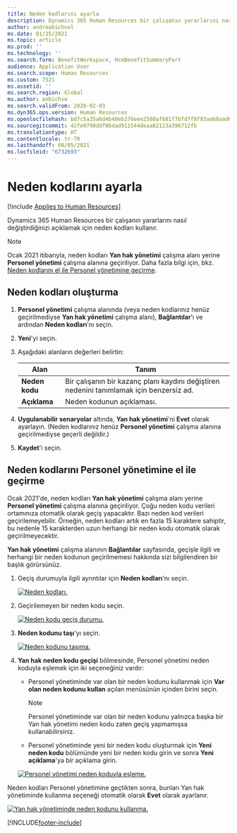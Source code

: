 ```yaml
---
title: Neden kodlarını ayarla
description: Dynamics 365 Human Resources bir çalışanın yararlarını nasıl değiştirdiğinizi açıklamak için neden kodları kullanır.
author: andreabichsel
ms.date: 01/25/2021
ms.topic: article
ms.prod: ''
ms.technology: ''
ms.search.form: BenefitWorkspace, HcmBenefitSummaryPart
audience: Application User
ms.search.scope: Human Resources
ms.custom: 7521
ms.assetid: ''
ms.search.region: Global
ms.author: anbichse
ms.search.validFrom: 2020-02-03
ms.dyn365.ops.version: Human Resources
ms.openlocfilehash: bd7c5a35a6d4b40eb376eee2580af681f7bfd7f8f93aab8aad67f238fc40470b
ms.sourcegitcommit: 42fe9790ddf0bdad911544deaa82123a396712fb
ms.translationtype: HT
ms.contentlocale: tr-TR
ms.lasthandoff: 08/05/2021
ms.locfileid: "6732693"
---
```

# <a name="set-up-reason-codes"></a>Neden kodlarını ayarla

[!include [Applies to Human Resources](../includes/applies-to-hr.md)]

Dynamics 365 Human Resources bir çalışanın yararlarını nasıl değiştirdiğinizi açıklamak için neden kodları kullanır.

> [!NOTE]
> Ocak 2021 itibarıyla, neden kodları **Yan hak yönetimi** çalışma alanı yerine **Personel yönetimi** çalışma alanına geçiriliyor. Daha fazla bilgi için, bkz. [Neden kodlarını el ile Personel yönetimine geçirme](hr-benefits-setup-reason-codes.md#manually-migrate-reason-codes-to-personnel-management).

## <a name="create-reason-codes"></a>Neden kodları oluşturma

1. **Personel yönetimi** çalışma alanında (veya neden kodlarınız henüz geçirilmediyse **Yan hak yönetimi** çalışma alanı), **Bağlantılar**'ı ve ardından **Neden kodları**'nı seçin.

2. **Yeni**'yi seçin.

3. Aşağıdaki alanların değerleri belirtin:

   | Alan | Tanım |
   | --- | --- |
   | **Neden kodu** | Bir çalışanın bir kazanç planı kaydını değiştiren nedenini tanımlamak için benzersiz ad. |
   | **Açıklama** | Neden kodunun açıklaması. |

4. **Uygulanabilir senaryolar** altında, **Yan hak yönetimi**'ni **Evet** olarak ayarlayın. (Neden kodlarınız henüz **Personel yönetimi** çalışma alanına geçirilmediyse geçerli değildir.)

5. **Kaydet**'i seçin.

## <a name="manually-migrate-reason-codes-to-personnel-management"></a>Neden kodlarını Personel yönetimine el ile geçirme

Ocak 2021'de, neden kodları **Yan hak yönetimi** çalışma alanı yerine **Personel yönetimi** çalışma alanına geçiriliyor. Çoğu neden kodu verileri ortamınıza otomatik olarak geçiş yapacaktır. Bazı neden kod verileri geçirilemeyebilir. Örneğin, neden kodları artık en fazla 15 karaktere sahiptir, bu nedenle 15 karakterden uzun herhangi bir neden kodu otomatik olarak geçirilmeyecektir.

**Yan hak yönetimi** çalışma alanının **Bağlantılar** sayfasında, geçişle ilgili ve herhangi bir neden kodunun geçirilmemesi hakkında sizi bilgilendiren bir başlık görürsünüz.

1. Geçiş durumuyla ilgili ayrıntılar için **Neden kodları**'nı seçin.

   [![Neden kodları.](./media/hr-benefits-setup-reason-codes-link.png)](./media/hr-benefits-setup-reason-codes-link.png)

2. Geçirilemeyen bir neden kodu seçin.

   [![Neden kodu geçiş durumu.](./media/hr-benefits-setup-reason-codes-status.png)](./media/hr-benefits-setup-reason-codes-status.png)

3. **Neden kodunu taşı**'yı seçin.

   [![Neden kodunu taşıma.](./media/hr-benefits-setup-reason-codes-migrate.png)](./media/hr-benefits-setup-reason-codes-migrate.png)

4. **Yan hak neden kodu geçişi** bölmesinde, Personel yönetimi neden koduyla eşlemek için iki seçeneğiniz vardır:

   - Personel yönetiminde var olan bir neden kodunu kullanmak için **Var olan neden kodunu kullan** açılan menüsünün içinden birini seçin.
     > [!NOTE]
     > Personel yönetiminde var olan bir neden kodunu yalnızca başka bir Yan hak yönetimi neden kodu zaten geçiş yapmamışsa kullanabilirsiniz.
   - Personel yönetiminde yeni bir neden kodu oluşturmak için **Yeni neden kodu** bölümünde yeni bir neden kodu girin ve sonra **Yeni açıklama**'ya bir açıklama girin.

   [![Personel yönetimi neden koduyla eşleme.](./media/hr-benefits-setup-reason-codes-mapping.png)](./media/hr-benefits-setup-reason-codes-mapping.png)

Neden kodları Personel yönetimine geçtikten sonra, bunları Yan hak yönetiminde kullanma seçeneği otomatik olarak **Evet** olarak ayarlanır.

[![Yan hak yönetiminde neden kodunu kullanma.](./media/hr-benefits-setup-reason-codes-use.png)](./media/hr-benefits-setup-reason-codes-use.png)

[!INCLUDE[footer-include](../includes/footer-banner.md)]